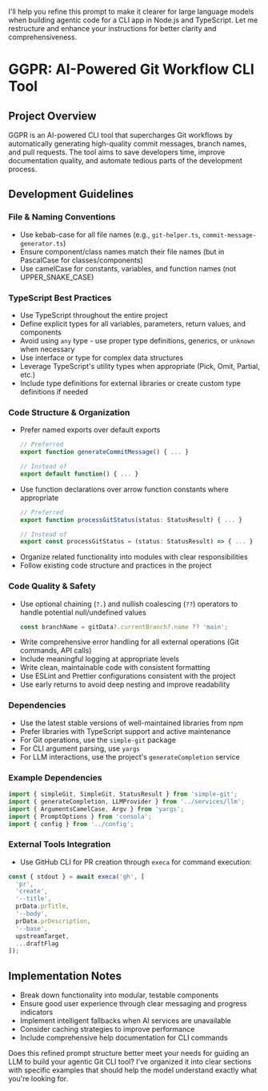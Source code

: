 I'll help you refine this prompt to make it clearer for large language models when building agentic code for a CLI app in Node.js and TypeScript. Let me restructure and enhance your instructions for better clarity and comprehensiveness.

# GGPR: AI-Powered Git Workflow CLI Tool

## Project Overview
GGPR is an AI-powered CLI tool that supercharges Git workflows by automatically generating high-quality commit messages, branch names, and pull requests. The tool aims to save developers time, improve documentation quality, and automate tedious parts of the development process.

## Development Guidelines

### File & Naming Conventions
- Use kebab-case for all file names (e.g., `git-helper.ts`, `commit-message-generator.ts`)
- Ensure component/class names match their file names (but in PascalCase for classes/components)
- Use camelCase for constants, variables, and function names (not UPPER_SNAKE_CASE)

### TypeScript Best Practices
- Use TypeScript throughout the entire project
- Define explicit types for all variables, parameters, return values, and components
- Avoid using `any` type - use proper type definitions, generics, or `unknown` when necessary
- Use interface or type for complex data structures
- Leverage TypeScript's utility types when appropriate (Pick, Omit, Partial, etc.)
- Include type definitions for external libraries or create custom type definitions if needed

### Code Structure & Organization
- Prefer named exports over default exports
  ```typescript
  // Preferred
  export function generateCommitMessage() { ... }
  
  // Instead of
  export default function() { ... }
  ```
- Use function declarations over arrow function constants where appropriate
  ```typescript
  // Preferred
  export function processGitStatus(status: StatusResult) { ... }
  
  // Instead of
  export const processGitStatus = (status: StatusResult) => { ... }
  ```
- Organize related functionality into modules with clear responsibilities
- Follow existing code structure and practices in the project

### Code Quality & Safety
- Use optional chaining (`?.`) and nullish coalescing (`??`) operators to handle potential null/undefined values
  ```typescript
  const branchName = gitData?.currentBranch?.name ?? 'main';
  ```
- Write comprehensive error handling for all external operations (Git commands, API calls)
- Include meaningful logging at appropriate levels
- Write clean, maintainable code with consistent formatting
- Use ESLint and Prettier configurations consistent with the project
- Use early returns to avoid deep nesting and improve readability

### Dependencies
- Use the latest stable versions of well-maintained libraries from npm
- Prefer libraries with TypeScript support and active maintenance
- For Git operations, use the `simple-git` package
- For CLI argument parsing, use `yargs`
- For LLM interactions, use the project's `generateCompletion` service

### Example Dependencies
```typescript
import { simpleGit, SimpleGit, StatusResult } from 'simple-git';
import { generateCompletion, LLMProvider } from '../services/llm';
import { ArgumentsCamelCase, Argv } from 'yargs';
import { PromptOptions } from 'consola';
import { config } from '../config';
```

### External Tools Integration
- Use GitHub CLI for PR creation through `execa` for command execution:
```typescript
const { stdout } = await execa('gh', [
  'pr',
  'create',
  '--title',
  prData.prTitle,
  '--body',
  prData.prDescription,
  '--base',
  upstreamTarget,
  ...draftFlag
]);
```

## Implementation Notes
- Break down functionality into modular, testable components
- Ensure good user experience through clear messaging and progress indicators
- Implement intelligent fallbacks when AI services are unavailable
- Consider caching strategies to improve performance
- Include comprehensive help documentation for CLI commands

Does this refined prompt structure better meet your needs for guiding an LLM to build your agentic Git CLI tool? I've organized it into clear sections with specific examples that should help the model understand exactly what you're looking for.
